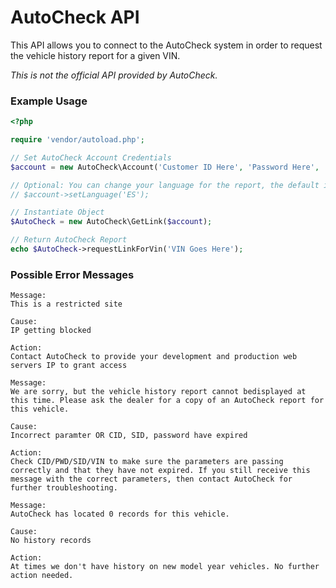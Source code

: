 # AutoCheck API
This API allows you to connect to the AutoCheck system in order to request the vehicle history report for a given VIN. 

*This is not the official API provided by AutoCheck.*

### Example Usage
```php
<?php

require 'vendor/autoload.php';

// Set AutoCheck Account Credentials
$account = new AutoCheck\Account('Customer ID Here', 'Password Here', 'Secondary Customer Id Here');

// Optional: You can change your language for the report, the default is English.
// $account->setLanguage('ES');

// Instantiate Object
$AutoCheck = new AutoCheck\GetLink($account);

// Return AutoCheck Report
echo $AutoCheck->requestLinkForVin('VIN Goes Here');
```

### Possible Error Messages 
```
Message: 
This is a restricted site

Cause: 
IP getting blocked

Action: 
Contact AutoCheck to provide your development and production web servers IP to grant access
```
```
Message: 
We are sorry, but the vehicle history report cannot bedisplayed at this time. Please ask the dealer for a copy of an AutoCheck report for this vehicle. 

Cause: 
Incorrect paramter OR CID, SID, password have expired

Action: 
Check CID/PWD/SID/VIN to make sure the parameters are passing correctly and that they have not expired. If you still receive this message with the correct parameters, then contact AutoCheck for further troubleshooting.
```
```
Message: 
AutoCheck has located 0 records for this vehicle. 

Cause: 
No history records

Action: 
At times we don't have history on new model year vehicles. No further action needed.
```